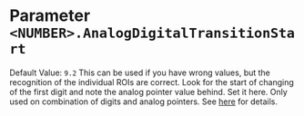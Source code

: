 # Parameter `<NUMBER>.AnalogDigitalTransitionStart`
Default Value: `9.2`
This can be used if you have wrong values, but the recognition of the individual ROIs are correct.
Look for the start of changing of the first digit and note the analog pointer value behind.
Set it here. Only used on combination of digits and analog pointers.
See [here](../Watermeter-specific-analog---digital-transition) for details.
